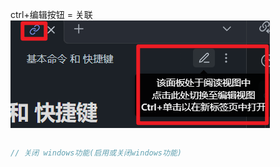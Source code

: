 ctrl+编辑按钮 = 关联
![](photo/Pasted%20image%2020240730220503.png)
```cpp file:"ubuntu"

```
```cpp file:"windows"
// 关闭 windows功能(启用或关闭windows功能)
```
